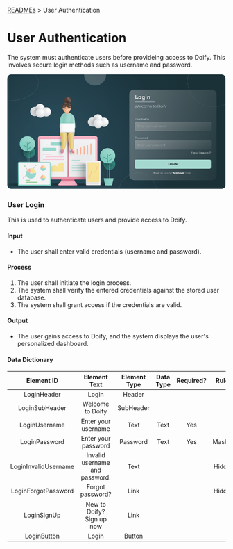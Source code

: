 [READMEs](../README.md) > User Authentication

# User Authentication
The system must authenticate users before provideing access to Doify. This involves secure login methods such as username and password.

![User Authentication](../Images/01.png)

### User Login
This is used to authenticate users and provide access to Doify.

#### Input
* The user shall enter valid credentials (username and password).

#### Process
1.	The user shall initiate the login process.
2. The system shall verify the entered credentials against the stored user database.
3. The system shall grant access if the credentials are valid.

#### Output 
* The user gains access to Doify, and the system displays the user's personalized dashboard.

#### Data Dictionary

| Element ID            | Element Text                   | Element Type | Data Type | Required? | Rules                    |
|:---------------------:|:------------------------------:|:------------:|:---------:|:---------:|:------------------------:|
| LoginHeader           | Login                          | Header       |           |           |                          |
| LoginSubHeader        | Welcome to Doify               | SubHeader    |           |           |                          |
| LoginUsername         | Enter your username            | Text         | Text      | Yes       |                          |
| LoginPassword         | Enter your password            | Password     | Text      | Yes       | Masked                   |
| LoginInvalidUsername  | Invalid username and password. | Text         |           |           | Hidden                   |
| LoginForgotPassword   | Forgot password?               | Link         |           |           | Hidden                   |
| LoginSignUp           | New to Doify? Sign up now      | Link         |           |           |                          |
| LoginButton           | Login                          | Button       |           |           |                          |
